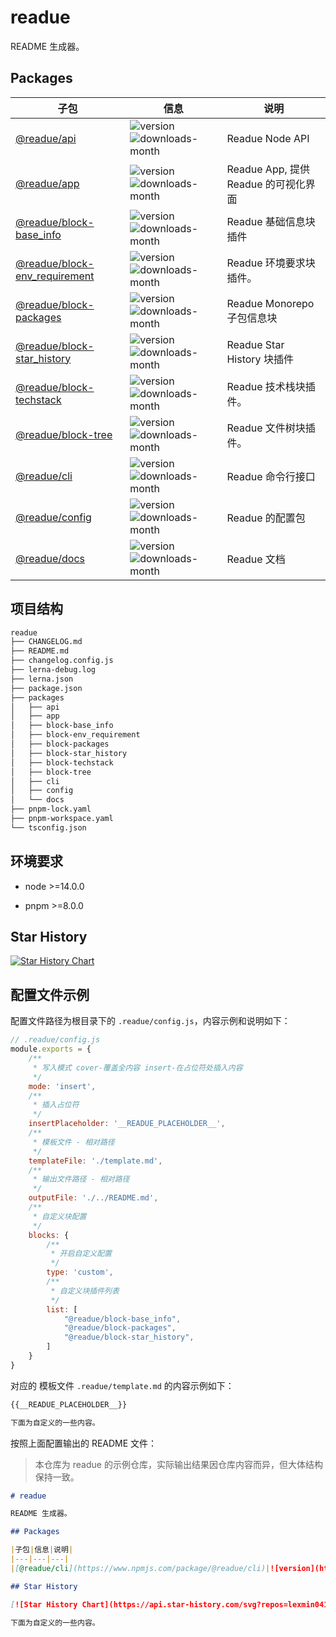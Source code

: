 # readue

README 生成器。

## Packages

|子包|信息|说明|
|---|---|---|
|[@readue/api](https://www.npmjs.com/package/@readue/api)|![version](https://img.shields.io/npm/v/@readue/api)  ![downloads-month](https://img.shields.io/npm/dm/@readue/api)|Readue Node API|
|[@readue/app](https://www.npmjs.com/package/@readue/app)|![version](https://img.shields.io/npm/v/@readue/app)  ![downloads-month](https://img.shields.io/npm/dm/@readue/app)|Readue App, 提供 Readue 的可视化界面|
|[@readue/block-base_info](https://www.npmjs.com/package/@readue/block-base_info)|![version](https://img.shields.io/npm/v/@readue/block-base_info)  ![downloads-month](https://img.shields.io/npm/dm/@readue/block-base_info)|Readue 基础信息块插件|
|[@readue/block-env_requirement](https://www.npmjs.com/package/@readue/block-env_requirement)|![version](https://img.shields.io/npm/v/@readue/block-env_requirement)  ![downloads-month](https://img.shields.io/npm/dm/@readue/block-env_requirement)|Readue 环境要求块插件。|
|[@readue/block-packages](https://www.npmjs.com/package/@readue/block-packages)|![version](https://img.shields.io/npm/v/@readue/block-packages)  ![downloads-month](https://img.shields.io/npm/dm/@readue/block-packages)|Readue Monorepo 子包信息块|
|[@readue/block-star_history](https://www.npmjs.com/package/@readue/block-star_history)|![version](https://img.shields.io/npm/v/@readue/block-star_history)  ![downloads-month](https://img.shields.io/npm/dm/@readue/block-star_history)|Readue Star History 块插件|
|[@readue/block-techstack](https://www.npmjs.com/package/@readue/block-techstack)|![version](https://img.shields.io/npm/v/@readue/block-techstack)  ![downloads-month](https://img.shields.io/npm/dm/@readue/block-techstack)|Readue 技术栈块插件。|
|[@readue/block-tree](https://www.npmjs.com/package/@readue/block-tree)|![version](https://img.shields.io/npm/v/@readue/block-tree)  ![downloads-month](https://img.shields.io/npm/dm/@readue/block-tree)|Readue 文件树块插件。|
|[@readue/cli](https://www.npmjs.com/package/@readue/cli)|![version](https://img.shields.io/npm/v/@readue/cli)  ![downloads-month](https://img.shields.io/npm/dm/@readue/cli)|Readue 命令行接口|
|[@readue/config](https://www.npmjs.com/package/@readue/config)|![version](https://img.shields.io/npm/v/@readue/config)  ![downloads-month](https://img.shields.io/npm/dm/@readue/config)|Readue 的配置包|
|[@readue/docs](https://www.npmjs.com/package/@readue/docs)|![version](https://img.shields.io/npm/v/@readue/docs)  ![downloads-month](https://img.shields.io/npm/dm/@readue/docs)|Readue 文档|

## 项目结构

```bash
readue
├── CHANGELOG.md
├── README.md
├── changelog.config.js
├── lerna-debug.log
├── lerna.json
├── package.json
├── packages
│   ├── api
│   ├── app
│   ├── block-base_info
│   ├── block-env_requirement
│   ├── block-packages
│   ├── block-star_history
│   ├── block-techstack
│   ├── block-tree
│   ├── cli
│   ├── config
│   └── docs
├── pnpm-lock.yaml
├── pnpm-workspace.yaml
└── tsconfig.json
```

## 环境要求

- node >=14.0.0

- pnpm >=8.0.0


## Star History

[![Star History Chart](https://api.star-history.com/svg?repos=lexmin0412/readue&type=Timeline)](https://star-history.com/#lexmin0412/readue&Timeline)


## 配置文件示例

配置文件路径为根目录下的 `.readue/config.js`，内容示例和说明如下：

```js
// .readue/config.js
module.exports = {
	/**
	 * 写入模式 cover-覆盖全内容 insert-在占位符处插入内容
	 */
	mode: 'insert',
	/**
	 * 插入占位符
	 */
	insertPlaceholder: '__READUE_PLACEHOLDER__',
	/**
	 * 模板文件 - 相对路径
	 */
	templateFile: './template.md',
	/**
	 * 输出文件路径 - 相对路径
	 */
	outputFile: './../README.md',
	/**
	 * 自定义块配置
	 */
	blocks: {
		/**
		 * 开启自定义配置
		 */
		type: 'custom',
		/**
		 * 自定义块插件列表
		 */
		list: [
			"@readue/block-base_info",
			"@readue/block-packages",
			"@readue/block-star_history",
		]
	}
}
```

对应的 模板文件 `.readue/template.md` 的内容示例如下：

```markdown
{{__READUE_PLACEHOLDER__}}

下面为自定义的一些内容。
```

按照上面配置输出的 README 文件：

> 本仓库为 readue 的示例仓库，实际输出结果因仓库内容而异，但大体结构保持一致。

```markdown
# readue

README 生成器。

## Packages

|子包|信息|说明|
|---|---|---|
|[@readue/cli](https://www.npmjs.com/package/@readue/cli)|![version](https://img.shields.io/npm/v/@readue/cli)  ![downloads-month](https://img.shields.io/npm/dm/@readue/cli)|命令行接口|

## Star History

[![Star History Chart](https://api.star-history.com/svg?repos=lexmin0412/readue&type=Timeline)](https://star-history.com/#lexmin0412/readue&Timeline)

下面为自定义的一些内容。
```
